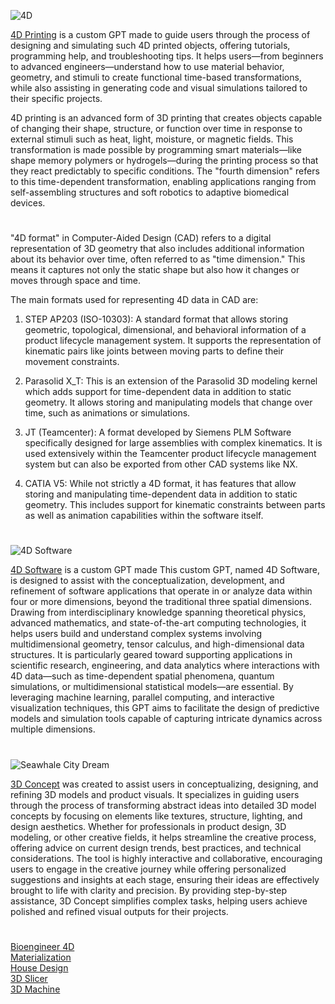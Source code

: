 ![4D](https://github.com/user-attachments/assets/df57a63f-d5b8-4955-acb4-8111a45c91df)

[4D Printing](https://chatgpt.com/g/g-5WHJLDb5U-4d-printing) is a custom GPT made to guide users through the process of designing and simulating such 4D printed objects, offering tutorials, programming help, and troubleshooting tips. It helps users—from beginners to advanced engineers—understand how to use material behavior, geometry, and stimuli to create functional time-based transformations, while also assisting in generating code and visual simulations tailored to their specific projects.

4D printing is an advanced form of 3D printing that creates objects capable of changing their shape, structure, or function over time in response to external stimuli such as heat, light, moisture, or magnetic fields. This transformation is made possible by programming smart materials—like shape memory polymers or hydrogels—during the printing process so that they react predictably to specific conditions. The "fourth dimension" refers to this time-dependent transformation, enabling applications ranging from self-assembling structures and soft robotics to adaptive biomedical devices.

#

"4D format" in Computer-Aided Design (CAD) refers to a digital representation of 3D geometry that also includes additional information about its behavior over time, often referred to as "time dimension." This means it captures not only the static shape but also how it changes or moves through space and time.

The main formats used for representing 4D data in CAD are:

1. STEP AP203 (ISO-10303): A standard format that allows storing geometric, topological, dimensional, and behavioral information of a product lifecycle management system. It supports the representation of kinematic pairs like joints between moving parts to define their movement constraints.

2. Parasolid X_T: This is an extension of the Parasolid 3D modeling kernel which adds support for time-dependent data in addition to static geometry. It allows storing and manipulating models that change over time, such as animations or simulations.

3. JT (Teamcenter): A format developed by Siemens PLM Software specifically designed for large assemblies with complex kinematics. It is used extensively within the Teamcenter product lifecycle management system but can also be exported from other CAD systems like NX.

4. CATIA V5: While not strictly a 4D format, it has features that allow storing and manipulating time-dependent data in addition to static geometry. This includes support for kinematic constraints between parts as well as animation capabilities within the software itself.

#

![4D Software](https://github.com/user-attachments/assets/cccdbb7d-f489-4cd7-86ef-f1debca4d4c8)

[4D Software](https://chatgpt.com/g/g-68600f0c2fc88191845ec4733f76a5d8-4d-software) is a custom GPT made This custom GPT, named 4D Software, is designed to assist with the conceptualization, development, and refinement of software applications that operate in or analyze data within four or more dimensions, beyond the traditional three spatial dimensions. Drawing from interdisciplinary knowledge spanning theoretical physics, advanced mathematics, and state-of-the-art computing technologies, it helps users build and understand complex systems involving multidimensional geometry, tensor calculus, and high-dimensional data structures. It is particularly geared toward supporting applications in scientific research, engineering, and data analytics where interactions with 4D data—such as time-dependent spatial phenomena, quantum simulations, or multidimensional statistical models—are essential. By leveraging machine learning, parallel computing, and interactive visualization techniques, this GPT aims to facilitate the design of predictive models and simulation tools capable of capturing intricate dynamics across multiple dimensions. 

#

![Seawhale City Dream](https://github.com/user-attachments/assets/58a768d8-488a-427f-9ce5-ce7b722a501b)

[3D Concept](https://chatgpt.com/g/g-JAsawu1Lv-3d-concept) was created to assist users in conceptualizing, designing, and refining 3D models and product visuals. It specializes in guiding users through the process of transforming abstract ideas into detailed 3D model concepts by focusing on elements like textures, structure, lighting, and design aesthetics. Whether for professionals in product design, 3D modeling, or other creative fields, it helps streamline the creative process, offering advice on current design trends, best practices, and technical considerations. The tool is highly interactive and collaborative, encouraging users to engage in the creative journey while offering personalized suggestions and insights at each stage, ensuring their ideas are effectively brought to life with clarity and precision. By providing step-by-step assistance, 3D Concept simplifies complex tasks, helping users achieve polished and refined visual outputs for their projects.

#

[Bioengineer 4D](https://chatgpt.com/g/g-685f2499a5d88191a0a5e3a4a56dab6d-bioengineer-4d)
<br>
[Materialization](https://chatgpt.com/g/g-67622c518e78819191d8b16665d48071-materialization)
<br>
[House Design](https://github.com/sourceduty/House_Design)
<br>
[3D Slicer](https://chatgpt.com/g/g-674a19c2c1c88191a1d9b5d01c4fec92-3d-slicer)
<br>
[3D Machine](https://chatgpt.com/g/g-67900a9c99b8819196b1b090f042b4d1-3d-machine)
